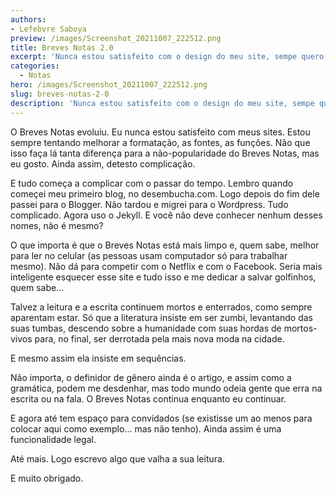 ```yaml
---
authors:
- Lefebvre Saboya
preview: /images/Screenshot_20211007_222512.png
title: Breves Notas 2.0
excerpt: 'Nunca estou satisfeito com o design do meu site, sempe quero mudar e não sei quando parar.'
categories:
  - Notas
hero: /images/Screenshot_20211007_222512.png
slug: breves-notas-2-0
description: 'Nunca estou satisfeito com o design do meu site, sempe quero mudar e não sei quando parar.'
---
```


O Breves Notas evoluiu. Eu nunca estou satisfeito com meus sites. Estou sempre tentando melhorar a formatação, as fontes, as funções. Não que isso faça lá tanta diferença para a não-popularidade do Breves Notas, mas eu gosto. Ainda assim, detesto complicação.

E tudo começa a complicar com o passar do tempo. Lembro quando começei meu primeiro blog, no desembucha.com. Logo depois do fim dele passei para o Blogger. Não tardou e migrei para o Wordpress. Tudo complicado. Agora uso o Jekyll. E você não deve conhecer nenhum desses nomes, não é mesmo? 

O que importa é que o Breves Notas está mais limpo e, quem sabe, melhor para ler no celular (as pessoas usam computador só para trabalhar mesmo). Não dá para competir com o Netflix e com o Facebook. Seria mais inteligente esquecer esse site e tudo isso e me dedicar a salvar golfinhos, quem sabe...

Talvez a leitura e a escrita continuem mortos e enterrados, como sempre aparentam estar. Só que a literatura insiste em ser zumbi, levantando das suas tumbas, descendo sobre a humanidade com suas hordas de mortos-vivos para, no final, ser derrotada pela mais nova moda na cidade.

E mesmo assim ela insiste em sequências. 

Não importa, o definidor de gênero ainda é o artigo, e assim como a gramática, podem me desdenhar, mas todo mundo odeia gente que erra na escrita ou na fala. O Breves Notas continua enquanto eu continuar.

E agora até tem espaço para convidados (se existisse um ao menos para colocar aqui como exemplo... mas não tenho). Ainda assim é uma funcionalidade legal.

Até mais. Logo escrevo algo que valha a sua leitura.

E muito obrigado.
